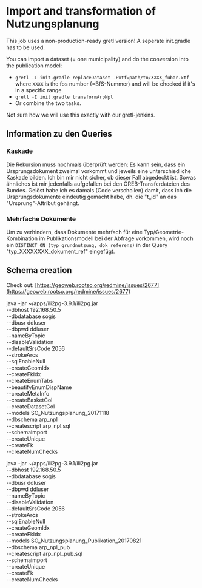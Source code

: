 # Import and transformation of Nutzungsplanung

This job uses a non-production-ready gretl version! A seperate init.gradle has to be used. 

You can import a dataset (= one municipality) and do the conversion into the publication model:

* `gretl -I init.gradle replaceDataset -Pxtf=path/to/XXXX_fubar.xtf` where `XXXX` is the fos number (=BfS-Nummer) and will be checked if it's in a specific range. 
* `gretl -I init.gradle transformArpNpl`
* Or combine the two tasks.

Not sure how we will use this exactly with our gretl-jenkins.

## Information zu den Queries
### Kaskade 
Die Rekursion muss nochmals überprüft werden: Es kann sein, dass ein Ursprungsdokument zweimal vorkommt und jeweils eine unterschiedliche Kaskade bilden. Ich bin mir nicht sicher, ob dieser Fall abgedeckt ist. Sowas ähnliches ist mir jedenfalls aufgefallen bei den ÖREB-Transferdateien des Bundes. Gelöst habe ich es damals (Code verschollen) damit, dass ich die Ursprungsdokumente eindeutig gemacht habe, dh. die "t_id" an das "Ursprung"-Attribut gehängt. 

### Mehrfache Dokumente
Um zu verhindern, dass Dokumente mehrfach für eine Typ/Geometrie-Kombination im Publikationsmodell bei der Abfrage vorkommen, wird noch ein `DISTINCT ON (typ_grundnutzung, dok_referenz)` in der Query "typ_XXXXXXXX_dokument_ref" eingefügt.

## Schema creation

Check out: [https://geoweb.rootso.org/redmine/issues/2677](https://geoweb.rootso.org/redmine/issues/2677)

java -jar ~/apps/ili2pg-3.9.1/ili2pg.jar \
--dbhost 192.168.50.5 \
--dbdatabase sogis \
--dbusr ddluser \
--dbpwd ddluser \
--nameByTopic \
--disableValidation \
--defaultSrsCode 2056 \
--strokeArcs \
--sqlEnableNull \
--createGeomIdx \
--createFkIdx \
--createEnumTabs \
--beautifyEnumDispName \
--createMetaInfo \
--createBasketCol \
--createDatasetCol \
--models SO_Nutzungsplanung_20171118 \
--dbschema arp_npl \
--createscript arp_npl.sql \
--schemaimport \
--createUnique \
--createFk \
--createNumChecks

java -jar ~/apps/ili2pg-3.9.1/ili2pg.jar \
--dbhost 192.168.50.5 \
--dbdatabase sogis \
--dbusr ddluser \
--dbpwd ddluser \
--nameByTopic \
--disableValidation \
--defaultSrsCode 2056 \
--strokeArcs \
--sqlEnableNull \
--createGeomIdx \
--createFkIdx \
--models SO_Nutzungsplanung_Publikation_20170821 \
--dbschema arp_npl_pub \
--createscript arp_npl_pub.sql \
--schemaimport \
--createUnique \
--createFk \
--createNumChecks